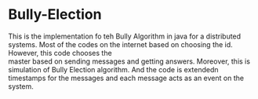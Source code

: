 # Bully-Election 
This is the implementation fo teh Bully Algorithm in java for a distributed systems. 
Most of the codes on the internet based on choosing the id. However, this code chooses the  
master based on sending messages and getting answers. Moreover, this is simulation of Bully Election algorithm. 
And the code is extendedn timestamps for the messages and each message acts as an event on the system.
